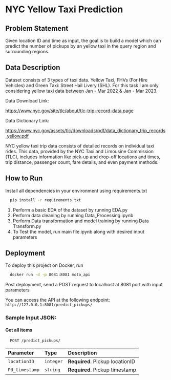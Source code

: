 
# NYC Yellow Taxi Prediction

## Problem Statement
Given location ID and time as input, the goal is to build a model which can predict the number of pickups by an yellow taxi in the query region and surrounding regions.

## Data Description

Dataset consists of 3 types of taxi data. Yellow Taxi, FHVs (For Hire Vehicles) and Green Taxi: Street Hail Livery (SHL). For this task I am only considering yellow taxi data between Jan - Mar 2022 & Jan - Mar 2023.

Data Download Link:

https://www.nyc.gov/site/tlc/about/tlc-trip-record-data.page

Data Dictionary Link: 

https://www.nyc.gov/assets/tlc/downloads/pdf/data_dictionary_trip_records_yellow.pdf

NYC yellow taxi trip data consists of detailed records on individual taxi rides. This data, provided by the NYC Taxi and Limousine Commission (TLC), includes information like pick-up and drop-off locations and times, trip distance, passenger count, fare details, and even payment methods.




## How to Run

Install all dependencies in your environment using requirements.txt

```bash
  pip install -r requirements.txt
```
1) Perform a basic EDA of the dataset by running EDA.py
2) Perform data cleaning by running Data_Processing.ipynb
3) Perform Data transformation and model training by running Data Transform.py
4) To Test the model, run main file.ipynb along with desired input parameters

## Deployment

To deploy this project on Docker, run

```bash
  docker run -d -p 8081:8081 moto_api
```
Post deployment, send a POST request to localhost at 8081 port with input parameters

You can access the API at the following endpoint: `http://127.0.0.1:8081/predict_pickups/`


### Sample Input JSON:

#### Get all items

```http
  POST /predict_pickups/
```

| Parameter | Type     | Description                |
| :-------- | :------- | :------------------------- |
| `locationID` | `integer` | **Required**. Pickup locationID |
| `PU_timestamp` | `string` | **Required**. Pickup timestamp |

